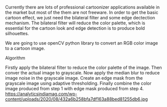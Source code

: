 Currently there are lots of professional cartoonizer applications available in the market but most of the them are not freeware. In order to get the basic cartoon effect, we just need the bilateral filter and some edge dectection mechanism. The bilateral filter will reduce the color palette, which is essential for the cartoon look and edge detection is to produce bold silhouettes.

We are going to use openCV python library to convert an RGB color image to a cartoon image.

Algorithm

Firstly apply the bilateral filter to reduce the color palette of the image.
Then conver the actual image to grayscale.
Now apply the median blur to reduce image noise in the grayscale image.
Create an edge mask from the grayscale image using adaptive thresholding.
Finally combine the color image produced from step 1 with edge mask produced from step 4.
https://analyticsindiamag.com/wp-content/uploads/2020/08/432a6b258bfa7df163a88bed81255db6.jpg
